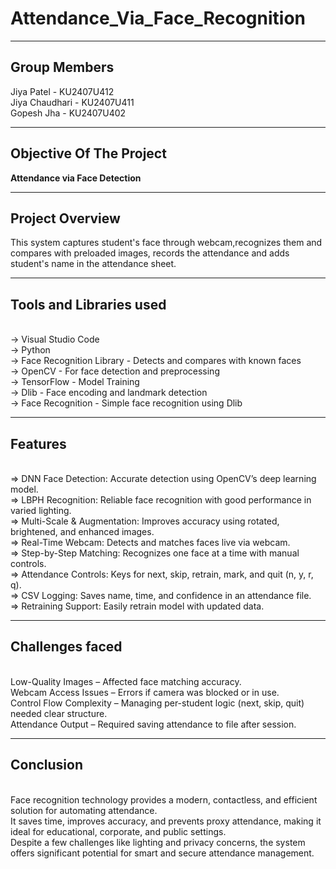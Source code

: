 # Attendance_Via_Face_Recognition
---
## Group Members

Jiya Patel - KU2407U412
<br/>Jiya Chaudhari - KU2407U411
<br/>Gopesh Jha - KU2407U402

---

## Objective Of The Project

**Attendance via Face Detection**

---

## Project Overview

This system captures student's face through webcam,recognizes them and compares with preloaded images, records the attendance and adds student's name in the attendance sheet.

---

## Tools and Libraries used

<br/>-> Visual Studio Code
<br/>-> Python 
<br/>-> Face Recognition Library - Detects and compares with known faces
<br/>-> OpenCV - For face detection and preprocessing 
<br/>-> TensorFlow - Model Training 
<br/>-> Dlib - Face encoding and landmark detection
<br/>-> Face Recognition - Simple face recognition using Dlib

---

## Features

<br/>=> DNN Face Detection: Accurate detection using OpenCV’s deep learning model.
<br/>=> LBPH Recognition: Reliable face recognition with good performance in varied lighting.
<br/>=> Multi-Scale & Augmentation: Improves accuracy using rotated, brightened, and enhanced images.
<br/>=> Real-Time Webcam: Detects and matches faces live via webcam.
<br/>=> Step-by-Step Matching: Recognizes one face at a time with manual controls.
<br/>=> Attendance Controls: Keys for next, skip, retrain, mark, and quit (n, y, r, q).
<br/>=> CSV Logging: Saves name, time, and confidence in an attendance file.
<br/>=> Retraining Support: Easily retrain model with updated data.

---

## Challenges faced

<br/>Low-Quality Images – Affected face matching accuracy.
<br/>Webcam Access Issues – Errors if camera was blocked or in use.
<br/>Control Flow Complexity – Managing per-student logic (next, skip, quit) needed clear structure.
<br/>Attendance Output – Required saving attendance to file after session.

---

## Conclusion 

<br/>Face recognition technology provides a modern, contactless, and efficient solution for automating attendance.
<br/>It saves time, improves accuracy, and prevents proxy attendance, making it ideal for educational, corporate, and public settings.
<br/>Despite a few challenges like lighting and privacy concerns, the system offers significant potential for smart and secure attendance management.




